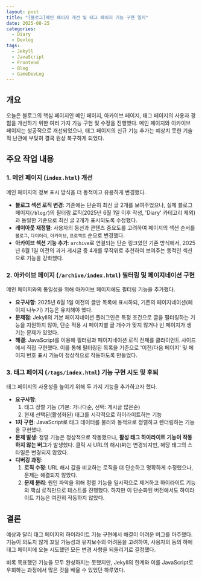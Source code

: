 ```yaml
---
layout: post
title: "[블로그]메인 페이지 개선 및 태그 페이지 기능 구현 일지"
date: 2025-08-25
categories:
  - Diary
  - Devlog
tags:
  - Jekyll
  - JavaScript
  - Frontend
  - Blog
  - GameDevLog
---
```


## 개요

오늘은 블로그의 핵심 페이지인 메인 페이지, 아카이브 페이지, 태그 페이지의 사용자 경험을 개선하기 위한 여러 가지 기능 구현 및 수정을 진행했다. 메인 페이지와 아카이브 페이지는 성공적으로 개선되었으나, 태그 페이지의 신규 기능 추가는 예상치 못한 기술적 난관에 부딪혀 결국 원상 복구하게 되었다.

## 주요 작업 내용

### 1. 메인 페이지 (`index.html`) 개선

메인 페이지의 정보 표시 방식을 더 동적이고 유용하게 변경했다.

- **블로그 섹션 로직 변경**: 기존에는 단순히 최신 글 2개를 보여주었으나, 실제 블로그 페이지(`/blog/`)의 필터링 로직(2025년 6월 1일 이후 작성, 'Diary' 카테고리 제외)과 동일한 기준으로 최신 글 2개가 표시되도록 수정했다.
- **레이아웃 재정렬**: 사용자의 동선과 콘텐츠 중요도를 고려하여 페이지의 섹션 순서를 `블로그`, `다이어리`, `아카이브`, `프로젝트` 순으로 변경했다.
- **아카이브 섹션 기능 추가**: `archive`로 연결되는 단순 링크였던 기존 방식에서, 2025년 6월 1일 이전의 과거 게시글 중 4개를 무작위로 추천하여 보여주는 동적인 섹션으로 기능을 강화했다.

### 2. 아카이브 페이지 (`/archive/index.html`) 필터링 및 페이지네이션 구현

메인 페이지와의 통일성을 위해 아카이브 페이지에도 필터링 기능을 추가했다.

- **요구사항**: 2025년 6월 1일 이전의 글만 목록에 표시하되, 기존의 페이지네이션(페이지 나누기) 기능은 유지해야 했다.
- **문제점**: Jekyll의 기본 페이지네이션 플러그인은 특정 조건으로 글을 필터링하는 기능을 지원하지 않아, 단순 적용 시 페이지별 글 개수가 맞지 않거나 빈 페이지가 생기는 문제가 있었다.
- **해결**: JavaScript를 이용해 필터링과 페이지네이션 로직 전체를 클라이언트 사이드에서 직접 구현했다. 이를 통해 필터링된 목록을 기준으로 '이전/다음 페이지' 및 페이지 번호 표시 기능이 정상적으로 작동하도록 만들었다.

### 3. 태그 페이지 (`/tags/index.html`) 기능 구현 시도 및 후퇴

태그 페이지의 사용성을 높이기 위해 두 가지 기능을 추가하고자 했다.

- **요구사항**: 
  1. 태그 정렬 기능 (기본: 가나다순, 선택: 게시글 많은순)
  2. 현재 선택된(활성화된) 태그를 시각적으로 하이라이트하는 기능
- **1차 구현**: JavaScript로 태그 데이터를 불러와 동적으로 정렬하고 렌더링하는 기능을 구현했다.
- **문제 발생**: 정렬 기능은 정상적으로 작동했으나, **활성 태그 하이라이트 기능이 작동하지 않는 버그**가 발생했다. 클릭 시 URL의 해시(#)는 변경되지만, 해당 태그의 스타일은 변경되지 않았다.
- **디버깅 과정**:
  1. **로직 수정**: URL 해시 값을 비교하는 로직을 더 단순하고 명확하게 수정했으나, 문제는 해결되지 않았다.
  2. **문제 분리**: 원인 파악을 위해 정렬 기능을 일시적으로 제거하고 하이라이트 기능의 핵심 로직만으로 테스트를 진행했다. 하지만 이 단순화된 버전에서도 하이라이트 기능은 여전히 작동하지 않았다.

## 결론

예상과 달리 태그 페이지의 하이라이트 기능 구현에서 해결이 어려운 버그를 마주했다. 기능이 의도치 않게 꼬일 가능성과 유지보수의 어려움을 고려하여, 사용자의 동의 하에 태그 페이지에 오늘 시도했던 모든 변경 사항을 되돌리기로 결정했다.

비록 목표했던 기능을 모두 완성하지는 못했지만, Jekyll의 한계와 이를 JavaScript로 우회하는 과정에서 많은 것을 배울 수 있었던 하루였다.
